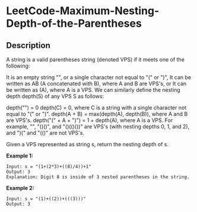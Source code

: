 # LeetCode-Maximum-Nesting-Depth-of-the-Parentheses

## Description

A string is a valid parentheses string (denoted VPS) if it meets one of the following:

It is an empty string "", or a single character not equal to "(" or ")",
It can be written as AB (A concatenated with B), where A and B are VPS's, or
It can be written as (A), where A is a VPS.
We can similarly define the nesting depth depth(S) of any VPS S as follows:

depth("") = 0
depth(C) = 0, where C is a string with a single character not equal to "(" or ")".
depth(A + B) = max(depth(A), depth(B)), where A and B are VPS's.
depth("(" + A + ")") = 1 + depth(A), where A is a VPS.
For example, "", "()()", and "()(()())" are VPS's (with nesting depths 0, 1, and 2), and ")(" and "(()" are not VPS's.

Given a VPS represented as string s, return the nesting depth of s.

 

**Example 1:**

```
Input: s = "(1+(2*3)+((8)/4))+1"
Output: 3
Explanation: Digit 8 is inside of 3 nested parentheses in the string.
```

**Example 2:**

```
Input: s = "(1)+((2))+(((3)))"
Output: 3
```
